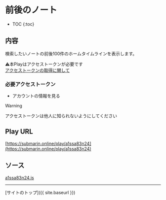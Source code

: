 # 前後のノート

* TOC
{:toc}

## 内容
検索したいノートの前後100件のホームタイムラインを表示します。

⚠️本Playはアクセストークンが必要です  
[アクセストークンの取得に関して](https://misskey-hub.net/ja/docs/for-developers/api/token/)

### 必要アクセストークン
- アカウントの情報を見る  

> [!WARNING]
> アクセストークンは他人に知られないようにしてください
## Play URL

[https://submarin.online/play/a1ssa83n24](https://submarin.online/play/a1ssa83n24)

## ソース

[a1ssa83n24.is](https://github.com/elysion-pre/MisskeyPlay/blob/main/src/submarin/a1ssa83n24.is)

----

[サイトのトップ]({{ site.baseurl }})
